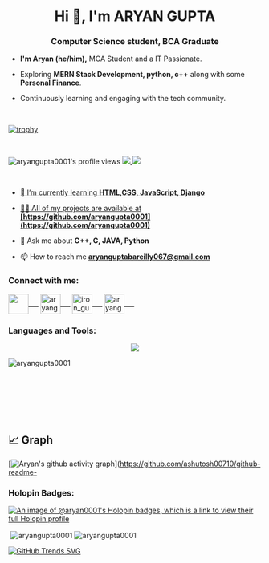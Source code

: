 <h1 align="center">Hi 👋, I'm ARYAN GUPTA</h1>
<h3 align="center">Computer Science student, BCA Graduate</h3>

- <b> I'm Aryan (he/him),</b> MCA Student and a IT Passionate.

- Exploring <b>MERN Stack Development, python, c++</b> along with some <b> Personal Finance</b>. 

- Continuously learning and engaging with the tech community.

<!-- <p align="left"> <a href="https://github.com/ryo-ma/github-profile-trophy"><img src="https://github-profile-trophy.vercel.app/?username=aryangupta0001" alt="aryangupta0001" /></a> </p> -->

<br>

[![trophy](https://github-profile-trophy.vercel.app/?username=aryangupta0001&theme=flat&no-bg=true&no-frame=true&column=-1)](https://github.com/ryo-ma/github-profile-trophy)

<br>

![aryangupta0001's profile views](https://komarev.com/ghpvc/?username=aryangupta0001&color=ff0000)
<a href="https://twitter.com/aryangupta_0001"><img src="https://img.shields.io/badge/follow%20me%20on-twitter-blue?style=flat&logo=twitter">
<a href="https://www.linkedin.com/in/aryangupta0001/"><img src="https://img.shields.io/badge/Connect%20with%20me%20on-Linkedin-blue">
  
  <br>


- 🌱 I’m currently learning **HTML,CSS, JavaScript, Django**

- 👨‍💻 All of my projects are available at **[https://github.com/aryangupta0001](https://github.com/aryangupta0001)**

- 💬 Ask me about **C++, C, JAVA, Python**

- 📫 How to reach me **aryanguptabareilly067@gmail.com**

<h3 align="left">Connect with me:</h3>

<p align="left">
<a href="https://twitter.com/aryan_gupta_ag" target="_blank"><img align="center" src="https://encrypted-tbn0.gstatic.com/images?q=tbn:ANd9GcS4n_urpJ9XpwOTdzBVbGvactwHrPagYQrTJPYjxfxLGkSyu7nJZVqRVGAeohnPgKMrnKE&usqp=CAU" width="40" />&nbsp;&nbsp;&nbsp;&nbsp;&nbsp;</a> 
<a href="https://linkedin.com/in/aryangupta0001" target="_blank"><img align="center" src="https://encrypted-tbn0.gstatic.com/images?q=tbn:ANd9GcSgnPuQ1ZxrQdd1u9oddAbs7w9Icycdw-BrSS1XJTT9eBUHNlgCTHob3SPN6xUW_V5KgNI&usqp=CAU" alt="aryangupta0001" height="40" width="40" />&nbsp;&nbsp;&nbsp;&nbsp;&nbsp;</a>
<a href="https://instagram.com/iron_gupta" target="_blank"><img align="center" src="https://upload.wikimedia.org/wikipedia/commons/9/95/Instagram_logo_2022.svg" alt="iron_gupta" height="40" width="40" />&nbsp;&nbsp;&nbsp;&nbsp;&nbsp;</a>
<a href="https://www.hackerrank.com/aryangupta0001" target="_blank"><img align="center" src="https://upload.wikimedia.org/wikipedia/commons/thumb/4/40/HackerRank_Icon-1000px.png/330px-HackerRank_Icon-1000px.png" alt="aryangupta0001" height="40" width="40" />&nbsp;&nbsp;&nbsp;&nbsp;&nbsp;</a>
</p>

<h3 align="left">Languages and Tools:</h3>

  <p align="center">
  <a href="https://skillicons.dev">
    <img src="https://skillicons.dev/icons?i=c,cpp,mysql,py,django,sqlite,java,vscode,github,linkedin,bootstrap,netlify,html,css,js,pug,mongodb,express,react,nodejs" />
    
  </a>
</p>

<p><img align="left" src="https://github-readme-stats.vercel.app/api/top-langs?username=aryangupta0001&show_icons=true&locale=en&layout=compact" alt="aryangupta0001" /></p>

<br><br><br><br><br><br><br>

## 📈 Graph
  [![Aryan's github activity graph](https://github-readme-activity-graph.cyclic.app/graph?username=aryangupta0001&theme=react-dark)](https://github.com/ashutosh00710/github-readme-


<h3 align="left">Holopin Badges:</h3>

[![An image of @aryan0001's Holopin badges, which is a link to view their full Holopin profile](https://holopin.me/aryan0001)](https://holopin.io/@aryan0001)


<p>&nbsp;<img align="center" src="https://github-readme-stats.vercel.app/api?username=aryangupta0001&show_icons=true&locale=en" alt="aryangupta0001" />
<img align="center" src="https://github-readme-streak-stats.herokuapp.com/?user=aryangupta0001&" alt="aryangupta0001" /></p>

[![GitHub Trends SVG](https://api.githubtrends.io/user/svg/avgupta456/langs)](https://githubtrends.io)
